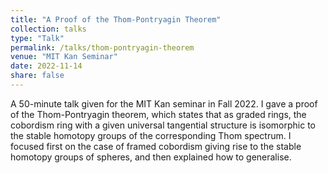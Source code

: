 ```yaml
---
title: "A Proof of the Thom-Pontryagin Theorem"
collection: talks
type: "Talk"
permalink: /talks/thom-pontryagin-theorem
venue: "MIT Kan Seminar"
date: 2022-11-14
share: false
---
```


A 50-minute talk given for the MIT Kan seminar in Fall 2022. I gave a proof of the Thom-Pontryagin theorem, which states that as graded rings, the cobordism ring with a given universal tangential structure is isomorphic to the stable homotopy groups of the corresponding Thom spectrum. I focused first on the case of framed cobordism giving rise to the stable homotopy groups of spheres, and then explained how to generalise.